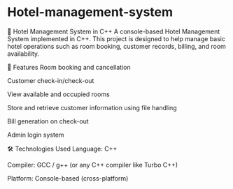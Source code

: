 # Hotel-management-system
🏨 Hotel Management System in C++
A console-based Hotel Management System implemented in C++. This project is designed to help manage basic hotel operations such as room booking, customer records, billing, and room availability.

📌 Features
Room booking and cancellation

Customer check-in/check-out

View available and occupied rooms

Store and retrieve customer information using file handling

Bill generation on check-out

Admin login system

🛠️ Technologies Used
Language: C++

Compiler: GCC / g++ (or any C++ compiler like Turbo C++)

Platform: Console-based (cross-platform)
